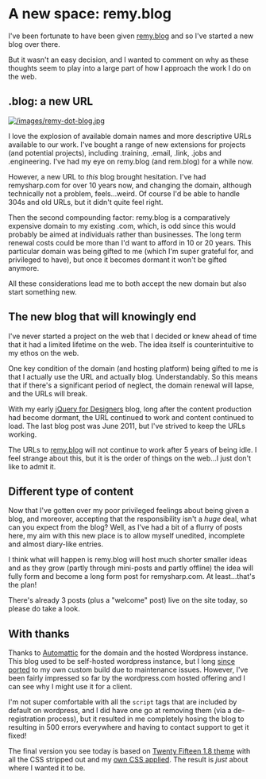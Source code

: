 # A new space: remy.blog

I've been fortunate to have been given [remy.blog][1] and so I've started a new blog over there.

But it wasn't an easy decision, and I wanted to comment on why as these thoughts seem to play into a large part of how I approach the work I do on the web.

<!--more-->

## .blog: a new URL

[![/images/remy-dot-blog.jpg](/images/remy-dot-blog.jpg)][1]

I love the explosion of available domain names and more descriptive URLs available to our work. I've bought a range of new extensions for projects (and potential projects), including .training, .email, .link, .jobs and .engineering. I've had my eye on remy.blog (and rem.blog) for a while now.

However, a new URL to *this* blog brought hesitation. I've had remysharp.com for over 10 years now, and changing the domain, although technically not a problem, feels…weird. Of course I'd be able to handle 304s and old URLs, but it didn't quite feel right.

Then the second compounding factor: remy.blog is a comparatively expensive domain to my existing .com, which, is odd since this would probably be aimed at individuals rather than businesses. The long term renewal costs could be more than I'd want to afford in 10 or 20 years. This particular domain was being gifted to me (which I'm super grateful for, and privileged to have), but once it becomes dormant it won't be gifted anymore.

All these considerations lead me to both accept the new domain but also start something new.

## The new blog that will knowingly end

I've never started a project on the web that I decided or knew ahead of time that it had a limited lifetime on the web. The idea itself is counterintuitive to my ethos on the web.

One key condition of the domain (and hosting platform) being gifted to me is that I actually use the URL and actually blog. Understandably. So this means that if there's a significant period of neglect, the domain renewal will lapse, and the URLs will break.

With my early [jQuery for Designers](http://http://jqueryfordesigners.com/) blog, long after the content production had become dormant, the URL continued to work and content continued to load. The last blog post was June 2011, but I've strived to keep the URLs working.

The URLs to [remy.blog][1] will not continue to work after 5 years of being idle. I feel strange about this, but it is the order of things on the web…I just don't like to admit it.

## Different type of content

Now that I've gotten over my poor privileged feelings about being given a blog, and moreover, accepting that the responsibility isn't a *huge* deal, what can you expect from the blog? Well, as I've had a bit of a flurry of posts here, my aim with this new place is to allow myself unedited, incomplete and almost diary-like entries.

I think what will happen is remy.blog will host much shorter smaller ideas and as they grow (partly through mini-posts and partly offline) the idea will fully form and become a long form post for remysharp.com. At least…that's the plan!

There's already 3 posts (plus a "welcome" post) live on the site today, so please do take a look.

## With thanks

Thanks to [Automattic](https://automattic.com/) for the domain and the hosted Wordpress instance. This blog used to be self-hosted wordpress instance, but I long [since ported](/2014/09/18/wordpress-ghost-harp-pt1) to my own custom build due to maintenance issues. However, I've been fairly impressed so far by the wordpress.com hosted offering and I can see why I might use it for a client.

I'm not super comfortable with all the `script` tags that are included by default on wordpress, and I did have one go at removing them (via a de-registration process), but it resulted in me completely hosing the blog to resulting in 500 errors everywhere and having to contact support to get it fixed!

The final version you see today is based on [Twenty Fifteen 1.8 theme](https://en-gb.wordpress.org/themes/twentyfifteen/) with all the CSS stripped out and my [own CSS applied](https://gist.github.com/remy/81b387bf66db2bce8cf582c1af4b6e90). The result is _just_ about where I wanted it to be.

[1]: https://remy.blog
